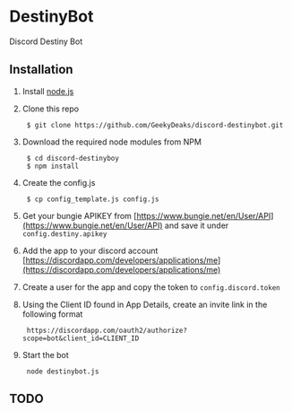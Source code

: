 # DestinyBot
Discord Destiny Bot


## Installation

1. Install [node.js](https://nodejs.org/en/download/)
2. Clone this repo

        $ git clone https://github.com/GeekyDeaks/discord-destinybot.git

3. Download the required node modules from NPM

        $ cd discord-destinyboy
        $ npm install

4. Create the config.js

        $ cp config_template.js config.js

5. Get your bungie APIKEY from 
    [https://www.bungie.net/en/User/API](https://www.bungie.net/en/User/API)
    and save it under `config.destiny.apikey`

6. Add the app to your discord account [https://discordapp.com/developers/applications/me](https://discordapp.com/developers/applications/me)

7. Create a user for the app and copy the token to `config.discord.token`

8. Using the Client ID found in App Details, 
   create an invite link in the following format 
   
        https://discordapp.com/oauth2/authorize?scope=bot&client_id=CLIENT_ID

9. Start the bot

        node destinybot.js

## TODO

